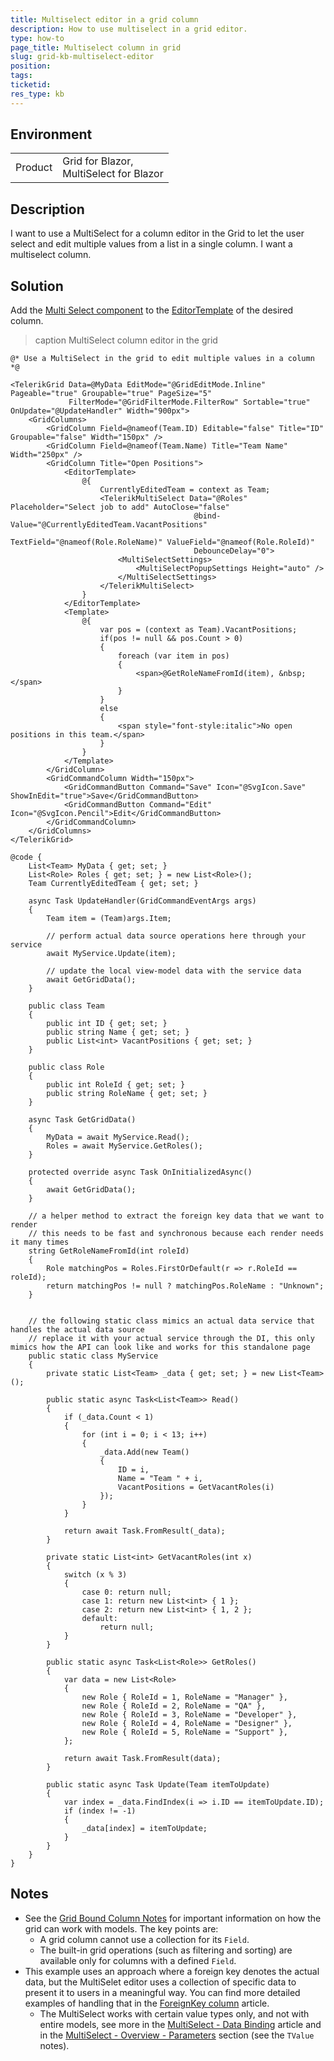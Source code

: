 ```yaml
---
title: Multiselect editor in a grid column
description: How to use multiselect in a grid editor.
type: how-to
page_title: Multiselect column in grid
slug: grid-kb-multiselect-editor
position: 
tags: 
ticketid: 
res_type: kb
---
```


## Environment

<table>
    <tbody>
        <tr>
            <td>Product</td>
            <td>
                Grid for Blazor,<br/>
                MultiSelect for Blazor
            </td>
        </tr>
    </tbody>
</table>

## Description

I want to use a MultiSelect for a column editor in the Grid to let the user select and edit multiple values from a list in a single column. I want a multiselect column.

## Solution

Add the [Multi Select component](slug:multiselect-overview) to the [EditorTemplate](slug:grid-templates-editor) of the desired column.

>caption MultiSelect column editor in the grid

````RAZOR
@* Use a MultiSelect in the grid to edit multiple values in a column *@

<TelerikGrid Data=@MyData EditMode="@GridEditMode.Inline" Pageable="true" Groupable="true" PageSize="5"
             FilterMode="@GridFilterMode.FilterRow" Sortable="true" OnUpdate="@UpdateHandler" Width="900px">
    <GridColumns>
        <GridColumn Field=@nameof(Team.ID) Editable="false" Title="ID" Groupable="false" Width="150px" />
        <GridColumn Field=@nameof(Team.Name) Title="Team Name" Width="250px" />
        <GridColumn Title="Open Positions">
            <EditorTemplate>
                @{
                    CurrentlyEditedTeam = context as Team;
                    <TelerikMultiSelect Data="@Roles" Placeholder="Select job to add" AutoClose="false"
                                         @bind-Value="@CurrentlyEditedTeam.VacantPositions"
                                         TextField="@nameof(Role.RoleName)" ValueField="@nameof(Role.RoleId)"
                                         DebounceDelay="0">
                        <MultiSelectSettings>
                            <MultiSelectPopupSettings Height="auto" />
                        </MultiSelectSettings>
                    </TelerikMultiSelect>
                }
            </EditorTemplate>
            <Template>
                @{
                    var pos = (context as Team).VacantPositions;
                    if(pos != null && pos.Count > 0)
                    {
                        foreach (var item in pos)
                        {
                            <span>@GetRoleNameFromId(item), &nbsp;</span>
                        }
                    }
                    else
                    {
                        <span style="font-style:italic">No open positions in this team.</span>
                    }
                }
            </Template>
        </GridColumn>
        <GridCommandColumn Width="150px">
            <GridCommandButton Command="Save" Icon="@SvgIcon.Save" ShowInEdit="true">Save</GridCommandButton>
            <GridCommandButton Command="Edit" Icon="@SvgIcon.Pencil">Edit</GridCommandButton>
        </GridCommandColumn>
    </GridColumns>
</TelerikGrid>

@code {
    List<Team> MyData { get; set; }
    List<Role> Roles { get; set; } = new List<Role>();
    Team CurrentlyEditedTeam { get; set; }

    async Task UpdateHandler(GridCommandEventArgs args)
    {
        Team item = (Team)args.Item;

        // perform actual data source operations here through your service
        await MyService.Update(item);

        // update the local view-model data with the service data
        await GetGridData();
    }

    public class Team
    {
        public int ID { get; set; }
        public string Name { get; set; }
        public List<int> VacantPositions { get; set; }
    }

    public class Role
    {
        public int RoleId { get; set; }
        public string RoleName { get; set; }
    }

    async Task GetGridData()
    {
        MyData = await MyService.Read();
        Roles = await MyService.GetRoles();
    }

    protected override async Task OnInitializedAsync()
    {
        await GetGridData();
    }

    // a helper method to extract the foreign key data that we want to render
    // this needs to be fast and synchronous because each render needs it many times
    string GetRoleNameFromId(int roleId)
    {
        Role matchingPos = Roles.FirstOrDefault(r => r.RoleId == roleId);
        return matchingPos != null ? matchingPos.RoleName : "Unknown";
    }


    // the following static class mimics an actual data service that handles the actual data source
    // replace it with your actual service through the DI, this only mimics how the API can look like and works for this standalone page
    public static class MyService
    {
        private static List<Team> _data { get; set; } = new List<Team>();

        public static async Task<List<Team>> Read()
        {
            if (_data.Count < 1)
            {
                for (int i = 0; i < 13; i++)
                {
                    _data.Add(new Team()
                    {
                        ID = i,
                        Name = "Team " + i,
                        VacantPositions = GetVacantRoles(i)
                    });
                }
            }

            return await Task.FromResult(_data);
        }

        private static List<int> GetVacantRoles(int x)
        {
            switch (x % 3)
            {
                case 0: return null;
                case 1: return new List<int> { 1 };
                case 2: return new List<int> { 1, 2 };
                default:
                    return null;
            }
        }

        public static async Task<List<Role>> GetRoles()
        {
            var data = new List<Role>
            {
                new Role { RoleId = 1, RoleName = "Manager" },
                new Role { RoleId = 2, RoleName = "QA" },
                new Role { RoleId = 3, RoleName = "Developer" },
                new Role { RoleId = 4, RoleName = "Designer" },
                new Role { RoleId = 5, RoleName = "Support" },
            };

            return await Task.FromResult(data);
        }

        public static async Task Update(Team itemToUpdate)
        {
            var index = _data.FindIndex(i => i.ID == itemToUpdate.ID);
            if (index != -1)
            {
                _data[index] = itemToUpdate;
            }
        }
    }
}
````


## Notes

* See the [Grid Bound Column Notes](slug:components/grid/columns/bound#notes) for important information on how the grid can work with models. The key points are:
    * A grid column cannot use a collection for its `Field`.
    * The built-in grid operations (such as filtering and sorting) are available only for columns with a defined `Field`.
* This example uses an approach where a foreign key denotes the actual data, but the MultiSelet editor uses a collection of specific data to present it to users in a meaningful way. You can find more detailed examples of handling that in the  [ForeignKey column](slug:grids-foreign-key) article.
    * The MultiSelect works with certain value types only, and not with entire models, see more in the [MultiSelect - Data Binding](slug:multiselect-databind) article and in the [MultiSelect - Overview - Parameters](slug:multiselect-overview#parameters) section (see the `TValue` notes).

